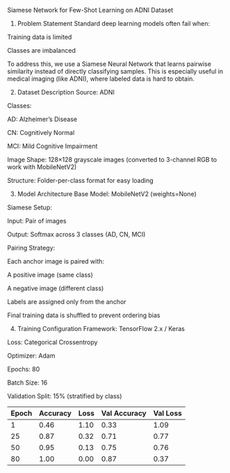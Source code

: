 Siamese Network for Few-Shot Learning on ADNI Dataset
1. Problem Statement
Standard deep learning models often fail when:

Training data is limited

Classes are imbalanced

To address this, we use a Siamese Neural Network that learns pairwise similarity instead of directly classifying samples. This is especially useful in medical imaging (like ADNI), where labeled data is hard to obtain.

2. Dataset Description
Source: ADNI

Classes:

AD: Alzheimer’s Disease

CN: Cognitively Normal

MCI: Mild Cognitive Impairment

Image Shape: 128×128 grayscale images
(converted to 3-channel RGB to work with MobileNetV2)

Structure: Folder-per-class format for easy loading

3. Model Architecture
Base Model: MobileNetV2 (weights=None)

Siamese Setup:

Input: Pair of images

Output: Softmax across 3 classes (AD, CN, MCI)

Pairing Strategy:

Each anchor image is paired with:

A positive image (same class)

A negative image (different class)

Labels are assigned only from the anchor

Final training data is shuffled to prevent ordering bias

4. Training Configuration
Framework: TensorFlow 2.x / Keras

Loss: Categorical Crossentropy

Optimizer: Adam

Epochs: 80

Batch Size: 16

Validation Split: 15% (stratified by class)

| Epoch | Accuracy | Loss | Val Accuracy | Val Loss |
| ----- | -------- | ---- | ------------ | -------- |
| 1     | 0.46     | 1.10 | 0.33         | 1.09     |
| 25    | 0.87     | 0.32 | 0.71         | 0.77     |
| 50    | 0.95     | 0.13 | 0.75         | 0.76     |
| 80    | 1.00     | 0.00 | 0.87         | 0.37     |
